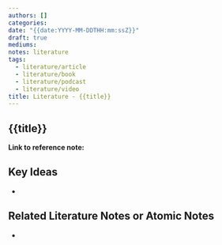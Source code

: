 ```yaml
---
authors: []
categories:
date: "{{date:YYYY-MM-DDTHH:mm:ssZ}}"
draft: true
mediums:
notes: literature
tags:
  - literature/article
  - literature/book
  - literature/podcast
  - literature/video
title: Literature - {{title}}
---
```


## {{title}}

**Link to reference note:**

## Key Ideas
<!-- Idea 1: Key point or insights written in your own words -->
-

## Related Literature Notes or Atomic Notes

-
